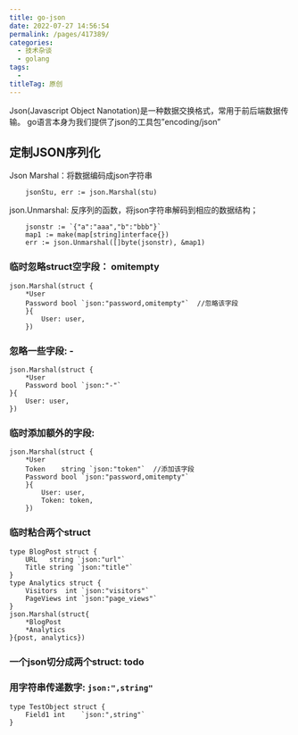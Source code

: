 ```yaml
---
title: go-json
date: 2022-07-27 14:56:54
permalink: /pages/417389/
categories:
  - 技术杂谈
  - golang
tags:
  - 
titleTag: 原创
---
```

Json(Javascript Object Nanotation)是一种数据交换格式，常用于前后端数据传输。
go语言本身为我们提供了json的工具包”encoding/json”


## 定制JSON序列化
Json Marshal：将数据编码成json字符串
```
    jsonStu, err := json.Marshal(stu)
```
json.Unmarshal: 反序列的函数，将json字符串解码到相应的数据结构；
```
    jsonstr := `{"a":"aaa","b":"bbb"}`
    map1 := make(map[string]interface{})
    err := json.Unmarshal([]byte(jsonstr), &map1)
```
### 临时忽略struct空字段： omitempty
```
json.Marshal(struct {
    *User
    Password bool `json:"password,omitempty"`  //忽略该字段
    }{
        User: user,
    })
```

### 忽略一些字段: -
```
json.Marshal(struct {
    *User
    Password bool `json:"-"`
}{
    User: user,
})
```

### 临时添加额外的字段: 
```
json.Marshal(struct {
    *User
    Token    string `json:"token"`  //添加该字段
    Password bool `json:"password,omitempty"`
    }{
        User: user,
        Token: token,
    })
```

### 临时粘合两个struct
```
type BlogPost struct {
    URL   string `json:"url"`
    Title string `json:"title"`
}
type Analytics struct {
    Visitors  int `json:"visitors"`
    PageViews int `json:"page_views"`
}
json.Marshal(struct{
    *BlogPost
    *Analytics
}{post, analytics})
```

### 一个json切分成两个struct: todo

### 用字符串传递数字: `json:",string"`
```
type TestObject struct {
    Field1 int    `json:",string"`
}
```



